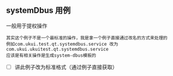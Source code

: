 ## systemDbus 用例
一般用于提权操作</br>
```
其实这个例子不是一个最标准的操作，我是拿一个例子直接通过改名的方式来处理的
例如com.ukui.test.qt.systemdbus.service 改为com.ukui.ukuitest.qt.systemdbus.service
应该是有相关操作是生成system-dbus模板的
```

- [ ] 讲此例子改为标准格式（通过例子直接获取）
